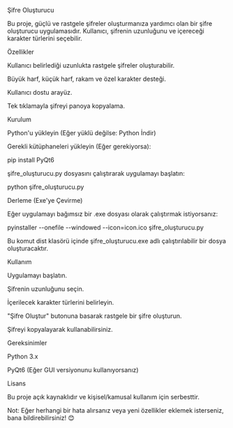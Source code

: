 Şifre Oluşturucu

Bu proje, güçlü ve rastgele şifreler oluşturmanıza yardımcı olan bir şifre oluşturucu uygulamasıdır. Kullanıcı, şifrenin uzunluğunu ve içereceği karakter türlerini seçebilir.

Özellikler

Kullanıcı belirlediği uzunlukta rastgele şifreler oluşturabilir.

Büyük harf, küçük harf, rakam ve özel karakter desteği.

Kullanıcı dostu arayüz.

Tek tıklamayla şifreyi panoya kopyalama.

Kurulum

Python'u yükleyin (Eğer yüklü değilse: Python İndir)

Gerekli kütüphaneleri yükleyin (Eğer gerekiyorsa):

pip install PyQt6

şifre_oluşturucu.py dosyasını çalıştırarak uygulamayı başlatın:

python şifre_oluşturucu.py

Derleme (Exe'ye Çevirme)

Eğer uygulamayı bağımsız bir .exe dosyası olarak çalıştırmak istiyorsanız:

pyinstaller --onefile --windowed --icon=icon.ico şifre_oluşturucu.py

Bu komut dist klasörü içinde şifre_oluşturucu.exe adlı çalıştırılabilir bir dosya oluşturacaktır.

Kullanım

Uygulamayı başlatın.

Şifrenin uzunluğunu seçin.

İçerilecek karakter türlerini belirleyin.

"Şifre Oluştur" butonuna basarak rastgele bir şifre oluşturun.

Şifreyi kopyalayarak kullanabilirsiniz.

Gereksinimler

Python 3.x

PyQt6 (Eğer GUI versiyonunu kullanıyorsanız)

Lisans

Bu proje açık kaynaklıdır ve kişisel/kamusal kullanım için serbesttir.

Not: Eğer herhangi bir hata alırsanız veya yeni özellikler eklemek isterseniz, bana bildirebilirsiniz! 😊
